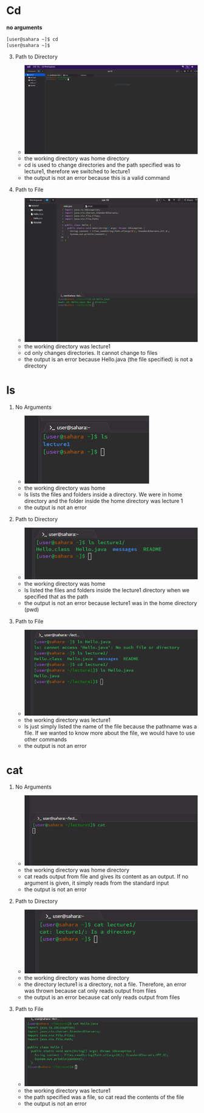 # **Cd**
**no arguments**
```
[user@sahara ~]$ cd
[user@sahara ~]$
```
3. Path to Directory
   * ![Image](Cd_With_Argument.PNG)
   * the working directory was home directory
   * cd is used to change directories and the path specified was to lecture1, therefore we switched to lecture1
   * the output is not an error because this is a valid command

4. Path to File
   * ![Image](path_to_file.png)
   * the working directory was lecture1
   * cd only changes directories. It cannot change to files
   * the output is an error because Hello.java (the file specified) is not a directory

# **ls**
1. No Arguments
   * ![Image](ls_no_arguments.png)
   * the working directory was home
   * ls lists the files and folders inside a directory. We were in home directory and the folder inside the home directory was lecture 1
   * the output is not an error
  
2. Path to Directory
   * ![Image](ls_path+to_dir.png)
   * the working directory was home
   * ls listed the files and folders inside the lecture1 directory when we specified that as the path
   * the output is not an error because lecture1 was in the home directory (pwd) 

3. Path to File
   * ![Image](ls_path_to_file.png)
   * the working directory was lecture1
   * ls just simply listed the name of the file because the pathname was a file. If we wanted to know more about the file, we would have to use other commands
   * the output is not an error

# **cat**
1. No Arguments
   * ![Image](cat_no_argu.png)
   * the working directory was home directory
   * cat reads output from file and gives its content as an output. If no argument is given, it simply reads from the standard input
   * the output is not an error
     
2. Path to Directory
   * ![Image](cat_path_to_dir.png)
   * the working directory was home directory
   * the directory lecture1 is a directory, not a file. Therefore, an error was thrown because cat only reads output from files
   * the output is an error because cat only reads output from files
     
3. Path to File
   * ![Image](cat_path_to_file.png)
   * the working directory was lecture1
   * the path specified was a file, so cat read the contents of the file
   * the output is not an error
